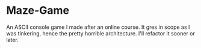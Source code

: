 # Maze-Game
An ASCII console game I made after an online course. It gres in scope as I was tinkering, hence the pretty horrible architecture. I'll refactor it sooner or later.

